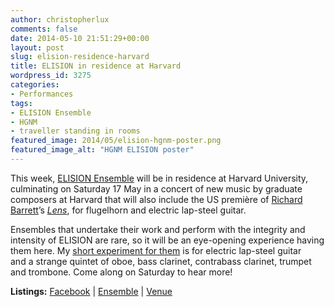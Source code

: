 ```yaml
---
author: christopherlux
comments: false
date: 2014-05-10 21:51:29+00:00
layout: post
slug: elision-residence-harvard
title: ELISION in residence at Harvard
wordpress_id: 3275
categories:
- Performances
tags:
- ELISION Ensemble
- HGNM
- traveller standing in rooms
featured_image: 2014/05/elision-hgnm-poster.png
featured_image_alt: "HGNM ELISION poster"
---
```


This week, [ELISION Ensemble](http://www.elision.org.au/) will be in residence at Harvard University, culminating on Saturday 17 May in a concert of new music by graduate composers at Harvard that will also include the US première of [Richard Barrett](http://richardbarrettmusic.com/)’s [_Lens_](http://vimeo.com/72911962), for flugelhorn and electric lap-steel guitar.

Ensembles that undertake their work and perform with the integrity and intensity of ELISION are rare, so it will be an eye-opening experience having them here. My [short experiment for them](/2014/04/traveller-standing-in-rooms-i-ii/) is for electric lap-steel guitar and a strange quintet of oboe, bass clarinet, contrabass clarinet, trumpet and trombone. Come along on Saturday to hear more!

**Listings:** [Facebook](https://www.facebook.com/events/1477982572418754/) \| [Ensemble](https://web.archive.org/web/20140621045757/http://www.elision.org.au:80/ELISION_Ensemble/ELISION_upcoming_concerts.html) \| [Venue](https://music.fas.harvard.edu/calendar.shtml)
